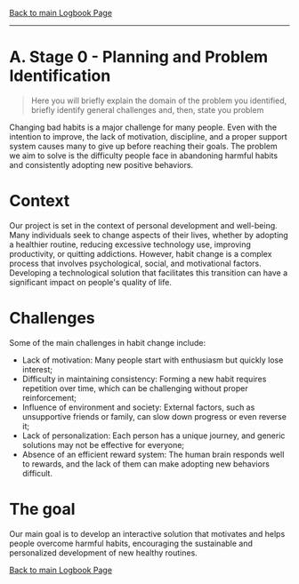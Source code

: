 [Back to main Logbook Page](../hci_logbook.md)

---


# A. Stage 0 - Planning and Problem Identification
>	Here you will briefly explain the domain of the problem you identified, briefly identify general challenges and, then, state you problem

Changing bad habits is a major challenge for many people. Even with the intention to improve, the lack of motivation, discipline, and a proper support system causes many to give up before reaching their goals. The problem we aim to solve is the difficulty people face in abandoning harmful habits and consistently adopting new positive behaviors.

# Context

Our project is set in the context of personal development and well-being. Many individuals seek to change aspects of their lives, whether by adopting a healthier routine, reducing excessive technology use, improving productivity, or quitting addictions. However, habit change is a complex process that involves psychological, social, and motivational factors. Developing a technological solution that facilitates this transition can have a significant impact on people's quality of life.

# Challenges

Some of the main challenges in habit change include:
- Lack of motivation: Many people start with enthusiasm but quickly lose interest;
- Difficulty in maintaining consistency: Forming a new habit requires repetition over time, which can be challenging without proper reinforcement;
- Influence of environment and society: External factors, such as unsupportive friends or family, can slow down progress or even reverse it;
- Lack of personalization: Each person has a unique journey, and generic solutions may not be effective for everyone;
- Absence of an efficient reward system: The human brain responds well to rewards, and the lack of them can make adopting new behaviors difficult.

# The goal

Our main goal is to develop an interactive solution that motivates and helps people overcome harmful habits, encouraging the sustainable and personalized development of new healthy routines.

[Back to main Logbook Page](hci_logbook.md)